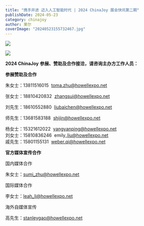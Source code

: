 ```yaml
---
title: "携手并进 迈入人工智能时代 | 2024 ChinaJoy 展会快讯第二期"
publishDate: 2024-05-23
category: chinajoy
author: 莱尔
coverImage: "20240523155732467.jpg"
---
```


![](https://ec-net-1251389766.cos.ap-shanghai.myqcloud.com/wp-content/uploads/2024/05/20240523155706998.png)

![](https://ec-net-1251389766.cos.ap-shanghai.myqcloud.com/wp-content/uploads/2024/05/20240523155735848.png)

**2024 ChinaJoy** **参展、赞助及合作接洽，请咨询主办方工作人员：**

  
**参展赞助及合作**

朱女士：13811516015  toma.zhu@howellexpo.net

张女士：18810420832  zhangsui@howellexpo.net

刘先生：18610552880  liubaichen@howellexpo.net

师先生：13681583188  shijin@howellexpo.net

杨女士：15321612022  yangyanping@howellexpo.net  
刘女士：15810836246  emily\_liu@howellexpo.net  
戚先生：15801155131  weber.qi@howellexpo.net  
  

**官方媒体宣传合作**

国内媒体合作

朱女士：[sumi\_zhu@howellexpo.net](mailto:sumi_zhu@howellexpo.net)

国际媒体合作

李女士：[leah\_li@howellexpo.net](mailto:leah_li@howellexpo.net)

海外自媒体宣传

高先生：stanleygao@howellexpo.net
